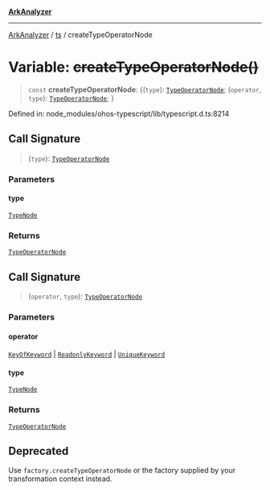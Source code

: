[**ArkAnalyzer**](../../../../README.md)

***

[ArkAnalyzer](../../../../globals.md) / [ts](../README.md) / createTypeOperatorNode

# Variable: ~~createTypeOperatorNode()~~

> `const` **createTypeOperatorNode**: \{(`type`): [`TypeOperatorNode`](../interfaces/TypeOperatorNode.md); (`operator`, `type`): [`TypeOperatorNode`](../interfaces/TypeOperatorNode.md); \}

Defined in: node\_modules/ohos-typescript/lib/typescript.d.ts:8214

## Call Signature

> (`type`): [`TypeOperatorNode`](../interfaces/TypeOperatorNode.md)

### Parameters

#### type

[`TypeNode`](../interfaces/TypeNode.md)

### Returns

[`TypeOperatorNode`](../interfaces/TypeOperatorNode.md)

## Call Signature

> (`operator`, `type`): [`TypeOperatorNode`](../interfaces/TypeOperatorNode.md)

### Parameters

#### operator

[`KeyOfKeyword`](../enumerations/SyntaxKind.md#keyofkeyword) | [`ReadonlyKeyword`](../enumerations/SyntaxKind.md#readonlykeyword) | [`UniqueKeyword`](../enumerations/SyntaxKind.md#uniquekeyword)

#### type

[`TypeNode`](../interfaces/TypeNode.md)

### Returns

[`TypeOperatorNode`](../interfaces/TypeOperatorNode.md)

## Deprecated

Use `factory.createTypeOperatorNode` or the factory supplied by your transformation context instead.
